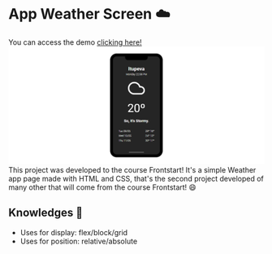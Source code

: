 # App Weather Screen :cloud:
You can access the demo [clicking here!](https://gvmotta.github.io/appclima/)
![Home page of the weather app](https://github.com/gvmotta/appclima/blob/master/assets/weather_img.png?raw=true)
This project was developed to the course Frontstart!
It's a simple Weather app page made with HTML and CSS, that's the second project developed of many other that will come from the course Frontstart! :smile:

## Knowledges :rocket:
- Uses for display: flex/block/grid
- Uses for position: relative/absolute
